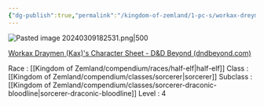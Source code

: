 ```yaml
---
{"dg-publish":true,"permalink":"/kingdom-of-zemland/1-pc-s/workax-dreyman/"}
---
```


![Pasted image 20240309182531.png|500](/img/user/Kingdom%20of%20Zemland/z_Attachments/Pasted%20image%2020240309182531.png)

[Workax Draymen (Kax)'s Character Sheet - D&D Beyond (dndbeyond.com)](https://www.dndbeyond.com/characters/118421183)

Race : [[Kingdom of Zemland/compendium/races/half-elf\|half-elf]] 
Class : [[Kingdom of Zemland/compendium/classes/sorcerer\|sorcerer]] 
Subclass : [[Kingdom of Zemland/compendium/classes/sorcerer-draconic-bloodline\|sorcerer-draconic-bloodline]] 
Level : 4